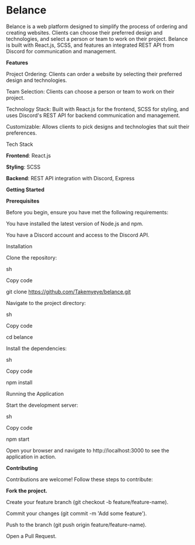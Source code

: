 # Belance

Belance is a web platform designed to simplify the process of ordering and creating websites. Clients can choose their preferred design and technologies, and select a person or team to work on their project. Belance is built with React.js, SCSS, and features an integrated REST API from Discord for communication and management.

__Features__

Project Ordering: Clients can order a website by selecting their preferred design and technologies.

Team Selection: Clients can choose a person or team to work on their project.

Technology Stack: Built with React.js for the frontend, SCSS for styling, and uses Discord's REST API for backend communication and management.

Customizable: Allows clients to pick designs and technologies that suit their preferences.

Tech Stack


__Frontend__: React.js

__Styling__: SCSS

__Backend__: REST API integration with Discord, Express


**Getting Started**

__Prerequisites__

Before you begin, ensure you have met the following requirements:

You have installed the latest version of Node.js and npm.

You have a Discord account and access to the Discord API.

Installation

Clone the repository:

sh

Copy code

git clone https://github.com/Takemyeye/belance.git

Navigate to the project directory:

sh

Copy code

cd belance

Install the dependencies:

sh

Copy code

npm install

Running the Application

Start the development server:

sh

Copy code

npm start

Open your browser and navigate to http://localhost:3000 to see the application in action.

**Contributing**

Contributions are welcome! Follow these steps to contribute:

**Fork the project.**

Create your feature branch (git checkout -b feature/feature-name).

Commit your changes (git commit -m 'Add some feature').

Push to the branch (git push origin feature/feature-name).

Open a Pull Request.
